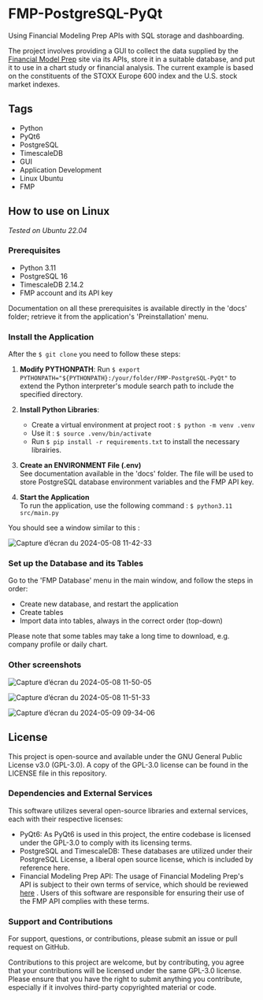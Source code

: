 # FMP-PostgreSQL-PyQt
Using Financial Modeling Prep APIs with SQL storage and dashboarding.

The project involves providing a GUI to collect the data supplied by the [Financial Model Prep](https://site.financialmodelingprep.com/) site via its APIs, store it in a suitable database, and put it to use in a chart study or financial analysis. The current example is based on the constituents of the STOXX Europe 600 index and the U.S. stock market indexes.

## Tags
- Python
- PyQt6
- PostgreSQL
- TimescaleDB
- GUI
- Application Development
- Linux Ubuntu
- FMP

## How to use on Linux
*Tested on Ubuntu 22.04*

### Prerequisites
- Python 3.11
- PostgreSQL 16
- TimescaleDB 2.14.2
- FMP account and its API key

Documentation on all these prerequisites is available directly in the 'docs' folder; retrieve it from the application's 'Preinstallation' menu. 

### Install the Application 
After the `$ git clone` you need to follow these steps:

1. **Modify PYTHONPATH**:
    Run `$ export PYTHONPATH="${PYTHONPATH}:/your/folder/FMP-PostgreSQL-PyQt"` to extend the Python interpreter's module search path to include the specified directory.

2. **Install Python Libraries**:
    - Create a virtual environment at project root : `$ python -m venv .venv`
    - Use it : `$ source .venv/bin/activate`
    - Run `$ pip install -r requirements.txt` to install the necessary librairies.

3. **Create an ENVIRONMENT File (.env)**   
    See documentation available in the 'docs' folder. The file will be used to store PostgreSQL database environment variables and the FMP API key.

4. **Start the Application**   
    To run the application, use the following command : `$ python3.11 src/main.py`

You should see a window similar to this :

![Capture d’écran du 2024-05-08 11-42-33](https://github.com/dasycarpum/FMP-PostgreSQL-PyQt/assets/35745289/7dcbd8e6-471a-48e9-bdc4-d746edf4a9a3)

### Set up the Database and its Tables

Go to the 'FMP Database' menu in the main window, and follow the steps in order:
- Create new database, and restart the application
- Create tables
- Import data into tables, always in the correct order (top-down)

Please note that some tables may take a long time to download, e.g. company profile or daily chart.

### Other screenshots

![Capture d’écran du 2024-05-08 11-50-05](https://github.com/dasycarpum/FMP-PostgreSQL-PyQt/assets/35745289/41b5f1a1-79a6-46b0-95ad-da0f04212355)

![Capture d’écran du 2024-05-08 11-51-33](https://github.com/dasycarpum/FMP-PostgreSQL-PyQt/assets/35745289/d699b471-10f7-4917-82cc-90b0adf659de)

![Capture d’écran du 2024-05-09 09-34-06](https://github.com/dasycarpum/FMP-PostgreSQL-PyQt/assets/35745289/0b672ced-d870-40f5-91fb-401cd974082e)

## License

This project is open-source and available under the GNU General Public License v3.0 (GPL-3.0). A copy of the GPL-3.0 license can be found in the LICENSE file in this repository.

### Dependencies and External Services

This software utilizes several open-source libraries and external services, each with their respective licenses:

- PyQt6: As PyQt6 is used in this project, the entire codebase is licensed under the GPL-3.0 to comply with its licensing terms.
- PostgreSQL and TimescaleDB: These databases are utilized under their PostgreSQL License, a liberal open source license, which is included by reference here.
- Financial Modeling Prep API: The usage of Financial Modeling Prep's API is subject to their own terms of service, which should be reviewed [here](https://site.financialmodelingprep.com/terms-of-service) . Users of this software are responsible for ensuring their use of the FMP API complies with these terms.

### Support and Contributions
For support, questions, or contributions, please submit an issue or pull request on GitHub. 

Contributions to this project are welcome, but by contributing, you agree that your contributions will be licensed under the same GPL-3.0 license. Please ensure that you have the right to submit anything you contribute, especially if it involves third-party copyrighted material or code.
